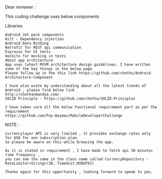<!---------------------------------->
Dear reviewer : 

This coding challenge uses below components 

Libraries

    Android Jet pack components
    Hilt - Dependency injection
    Android Data Binding 
    Retrofit for REST api communication
    Espresso for UI tests
    mockito for mocking in tests
    About app architecture
    App uses latest MVVM architecture design guidelines. I have written some of the key things in the below page. 
    Please follow up in the this link https://github.com/chethu/Android-Architecture-Component

    I have also wrote my understanding about all the latest trends of Android , please find below link 
    http://chethanmandya.com/
    SOLID Principle - https://github.com/chethu/SOLID-Principles
    
    I have taken care all the below functional requirement part as per the requirement 
    https://github.com/Pay-Baymax/MobileDeveloperChallenge


NOTE : 

    Currencylayer API is very limited , it provides exchange rates only for USD for non subscription plan.
    So please be aware on this while browsing the app.
    
    As it is stated in requirement , I have made to fetch api 30 minutes time frequency , 
    you can see the same in the class name called CurrencyRepository - RateLimiter<String>(30, TimeUnit.MINUTES)
    
    Thanks again for this opportunity , looking forward to speak to you. 




